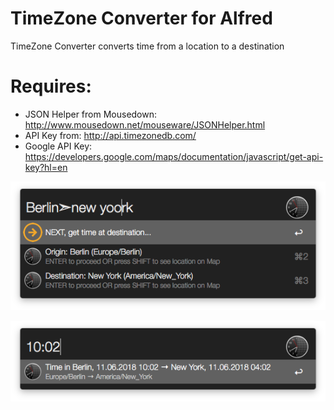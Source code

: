 TimeZone Converter for Alfred
=============================

TimeZone Converter converts time from a location to a destination

Requires: 
=========
- JSON Helper from Mousedown: http://www.mousedown.net/mouseware/JSONHelper.html
- API Key from: http://api.timezonedb.com/
- Google API Key: https://developers.google.com/maps/documentation/javascript/get-api-key?hl=en

![](/img/11-06-2018--10-02-54-Snap.png)

![](/img/11-06-2018--10-02-59-Snap.png)